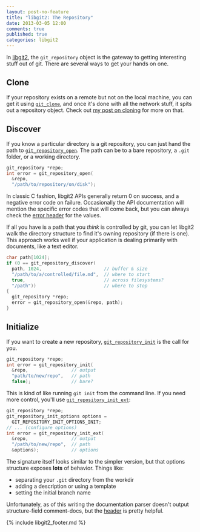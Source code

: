 ```yaml
---
layout: post-no-feature
title: "libgit2: The Repository"
date: 2013-03-05 12:00
comments: true
published: true
categories: libgit2
---
```


In [libgit2](http://libgit2.github.com/), the `git_repository` object is the gateway to getting interesting stuff out of git.
There are several ways to get your hands on one.

## Clone

If your repository exists on a remote but not on the local machine, you can get it using [`git_clone`](http://libgit2.github.com/libgit2/#HEAD/group/repository/git_clone), and once it's done with all the network stuff, it spits out a repository object.
Check out [my post on cloning](/2013/02/01/stupid-libgit2-tricks-cloning/) for more on that.

## Discover

If you know a particular directory is a git repository, you can just hand the path to [`git_repository_open`](http://libgit2.github.com/libgit2/#HEAD/group/repository/git_repository_open).
The path can be to a bare repository, a `.git` folder, or a working directory.

```c
git_repository *repo;
int error = git_repository_open(
  &repo,
  "/path/to/repository/on/disk");
```

In classic C fashion, libgit2 APIs generally return 0 on success, and a negative error code on failure.
Occasionally the API documentation will mention the specific error codes that will come back, but you can always check the [error header](https://github.com/libgit2/libgit2/blob/HEAD/include/git2/errors.h#files) for the values.

If all you have is a path that you *think* is controlled by git, you can let libgit2 walk the directory structure to find it's owning repository (if there is one).
This approach works well if your application is dealing primarily with documents, like a text editor.

```c
char path[1024];
if (0 == git_repository_discover(
  path, 1024,                       // buffer & size
  "/path/to/a/controlled/file.md",  // where to start
  true,                             // across filesystems?
  "/path"))                         // where to stop
{
  git_repository *repo;
  error = git_repository_open(&repo, path);
}
```

## Initialize

If you want to create a new repository, [`git_repository_init`](http://libgit2.github.com/libgit2/#HEAD/group/repository/git_repository_init) is the call for you.

```c
git_repository *repo;
int error = git_repository_init(
  &repo,                // output
  "path/to/new/repo",   // path
  false);               // bare?
```

This is kind of like running `git init` from the command line.
If you need more control, you'll use [`git_repository_init_ext`](http://libgit2.github.com/libgit2/#HEAD/group/repository/git_repository_init_ext):

```c
git_repository *repo;
git_repository_init_options options =
  GIT_REPOSITORY_INIT_OPTIONS_INIT;
// ... (configure options)
int error = git_repository_init_ext(
  &repo,                // output
  "/path/to/new/repo",  // path
  &options);            // options
```

The signature itself looks similar to the simpler version, but that options structure exposes **lots** of behavior.
Things like:

* separating your `.git` directory from the workdir
* adding a description or using a template
* setting the initial branch name

Unfortunately, as of this writing the documentation parser doesn't output structure-field comment-docs, but the [header](https://github.com/libgit2/libgit2/blob/HEAD/include/git2/repository.h#files) is pretty helpful.

{% include libgit2_footer.md %}

